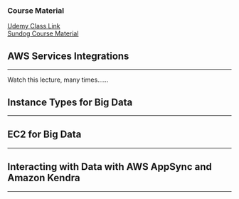 ### Course Material
[Udemy Class Link](https://www.udemy.com/course/aws-data-analytics/)  
[Sundog Course Material](https://sundog-education.com/aws-certified-big-data-course-materials/)

## AWS Services Integrations
---  
Watch this lecture, many times......

## Instance Types for Big Data
---  


## EC2 for Big Data
---  

## Interacting with Data with AWS AppSync and Amazon Kendra
---  